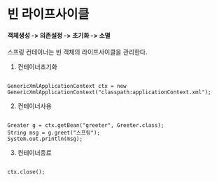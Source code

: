 # 빈 라이프사이클  

#### 객체생성 -> 의존설정 -> 초기화 -> 소멸  

스프링 컨테이너는 빈 객체의 라이프사이클을 관리한다.  

1. 컨테이너초기화  
<code>
GenericXmlApplicationContext ctx = new GenericXmlApplicationContext("classpath:applicationContext.xml");
</code>

2. 컨테이너사용  
<code>
Greater g = ctx.getBean("greeter", Greeter.class);  
String msg = g.greet("스프링");  
System.out.println(msg);
</code>

3. 컨테이너종료  
<code>
ctx.close();
</code>
